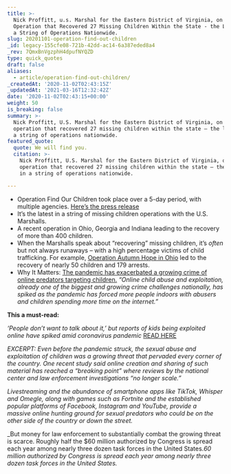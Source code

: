 ```yaml
---
title: >-
  Nick Proffitt, u.s. Marshal for the Eastern District of Virginia, on an
  Operation that Recovered 27 Missing Children Within the State - the Latest in
  a String of Operations Nationwide.
slug: 20201101-operation-find-out-children
_id: legacy-155cfe08-721b-42dd-ac14-6a387eded8a4
_rev: 7QmxBnVgzphH4dpufNYQZD
type: quick_quotes
draft: false
aliases:
  - article/operation-find-out-children/
_createdAt: '2020-11-02T02:43:15Z'
_updatedAt: '2021-03-16T12:32:42Z'
date: '2020-11-02T02:43:15+00:00'
weight: 50
is_breaking: false
summary: >-
  Nick Proffitt, U.S. Marshal for the Eastern District of Virginia, on an
  operation that recovered 27 missing children within the state – the latest in
  a string of operations nationwide.
featured_quote:
  quote: We will find you.
  citation: >-
    Nick Proffitt, U.S. Marshal for the Eastern District of Virginia, on an
    operation that recovered 27 missing children within the state – the latest
    in a string of operations nationwide.

---
```

* Operation Find Our Children took place over a 5-day period, with multiple agencies. [Here’s the press release](https://www.justice.gov/opa/pr/us-marshals-operation-results-recovery-27-missing-children-virginia)
* It’s the latest in a string of missing children operations with the U.S. Marshalls.
* A recent operation in Ohio, Georgia and Indiana leading to the recovery of more than 400 children.
* When the Marshalls speak about “recovering” missing children, it’s *often* but not always runaways – with a high percentage victims of child trafficking. For example, [Operation Autumn Hope in Ohio](https://www.usatoday.com/story/news/nation/2020/10/26/operation-autumn-hope-45-missing-children-ohio-179-arrests/6049990002/) led to the recovery of nearly 50 children and 179 arrests.
* Why It Matters: [The pandemic has exacerbated a growing crime of online predators targeting children.](https://www.usatoday.com/story/news/nation/2020/10/22/coronavirus-child-abuse-nj-online-child-exploitation-reports-increase/6004205002/) _“Online child abuse and exploitation, already one of the biggest and growing crime challenges nationally, has spiked as the pandemic has forced more people indoors with abusers and children spending more time on the internet.”_

**This a must-read:**

_‘People don’t want to talk about it,’ but reports of kids being exploited online have spiked amid coronavirus pandemic_ [READ HERE](https://www.usatoday.com/story/news/nation/2020/10/22/coronavirus-child-abuse-nj-online-child-exploitation-reports-increase/6004205002/)

_EXCERPT: Even before the pandemic struck, the sexual abuse and exploitation of children was a growing threat that pervaded every corner of the country. One recent study said online creation and sharing of such material has reached a “breaking point” where reviews by the national center and law enforcement investigations “no longer scale.”_

_Livestreaming and the abundance of smartphone apps like TikTok, Whisper and Omegle, along with games such as Fortnite and the established popular platforms of Facebook, Instagram and YouTube, provide a massive online hunting ground for sexual predators who could be on the other side of the country or down the street._

_But money for law enforcement to substantially combat the growing threat is scarce. Roughly half the $60 million authorized by Congress is spread each year among nearly three dozen task forces in the United States._60 million authorized by Congress is spread each year among nearly three dozen task forces in the United States._
